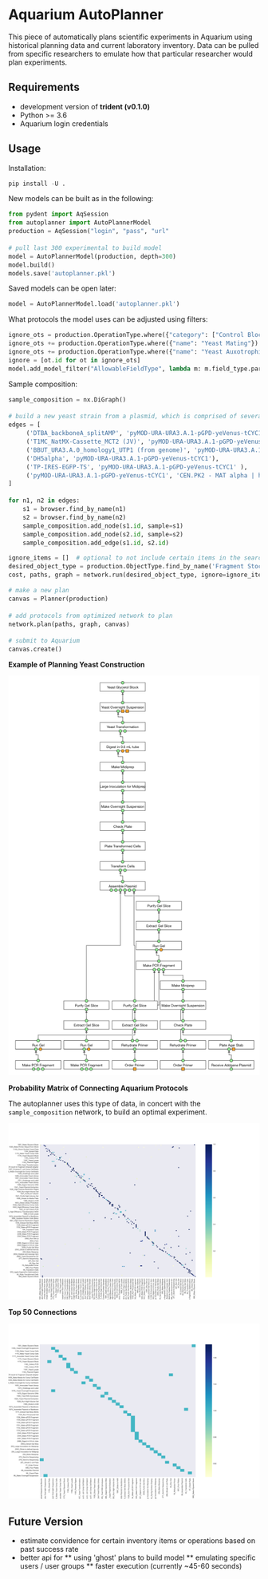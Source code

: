 # Aquarium AutoPlanner

This piece of automatically plans scientific experiments in Aquarium using historical
planning data and current laboratory inventory. Data can be pulled from specific researchers
to emulate how that particular researcher would plan experiments.

## Requirements

* development version of **trident (v0.1.0)**
* Python >= 3.6
* Aquarium login credentials

## Usage

Installation:

```python
pip install -U .
```

New models can be built as in the following:

```python
from pydent import AqSession
from autoplanner import AutoPlannerModel
production = AqSession("login", "pass", "url"

# pull last 300 experimental to build model
model = AutoPlannerModel(production, depth=300)
model.build()
models.save('autoplanner.pkl')
```

Saved models can be open later:

```python
model = AutoPlannerModel.load('autoplanner.pkl')
```

What protocols the model uses can be adjusted using filters:

```python
ignore_ots = production.OperationType.where({"category": ["Control Blocks", "Library Cloning"], "deployed": True})
ignore_ots += production.OperationType.where({"name": "Yeast Mating"})
ignore_ots += production.OperationType.where({"name": "Yeast Auxotrophic Plate Mating"})
ignore = [ot.id for ot in ignore_ots]
model.add_model_filter("AllowableFieldType", lambda m: m.field_type.parent_id in ignore)
```

Sample composition:

```python
sample_composition = nx.DiGraph()

# build a new yeast strain from a plasmid, which is comprised of several fragments
edges = [
     ('DTBA_backboneA_splitAMP', 'pyMOD-URA-URA3.A.1-pGPD-yeVenus-tCYC1'),
     ('T1MC_NatMX-Cassette_MCT2 (JV)', 'pyMOD-URA-URA3.A.1-pGPD-yeVenus-tCYC1'),
     ('BBUT_URA3.A.0_homology1_UTP1 (from genome)', 'pyMOD-URA-URA3.A.1-pGPD-yeVenus-tCYC1'),
     ('DH5alpha', 'pyMOD-URA-URA3.A.1-pGPD-yeVenus-tCYC1'),
     ('TP-IRES-EGFP-TS', 'pyMOD-URA-URA3.A.1-pGPD-yeVenus-tCYC1' ),
     ('pyMOD-URA-URA3.A.1-pGPD-yeVenus-tCYC1', 'CEN.PK2 - MAT alpha | his-pGRR-W5-W8-RGR-W36'),
]

for n1, n2 in edges:
    s1 = browser.find_by_name(n1)
    s2 = browser.find_by_name(n2)
    sample_composition.add_node(s1.id, sample=s1)
    sample_composition.add_node(s2.id, sample=s2)
    sample_composition.add_edge(s1.id, s2.id)
```

```python
ignore_items = []  # optional to not include certain items in the search.
desired_object_type = production.ObjectType.find_by_name('Fragment Stock')
cost, paths, graph = network.run(desired_object_type, ignore=ignore_items)
```

```python
# make a new plan
canvas = Planner(production)

# add protocols from optimized network to plan
network.plan(paths, graph, canvas)

# submit to Aquarium
canvas.create()
```

**Example of Planning Yeast Construction**

![plan_example](assets/images/plan_example0.png)

**Probability Matrix of Connecting Aquarium Protocols**

The autoplanner uses this type of data, in concert with the `sample_composition` network,
to build an optimal experiment.

![all_connections](assets/images/all_op_types.png)

**Top 50 Connections**

![top_50_connections](assets/images/top_50_optypes.png)

## Future Version

* estimate convidence for certain inventory items or operations based on
past success rate
* better api for
    ** using 'ghost' plans to build model
    ** emulating specific users / user groups
** faster execution (currently ~45-60 seconds)

